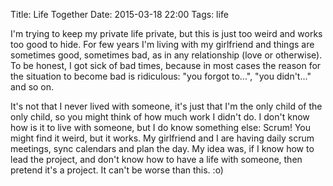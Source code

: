 Title: Life Together
Date: 2015-03-18 22:00
Tags: life

I'm trying to keep my private life private, but this is just too weird and works
too good to hide. For few years I'm living with my girlfriend and things are
sometimes good, sometimes bad, as in any relationship (love or otherwise). To be
honest, I got sick of bad times, because in most cases the reason for the
situation to become bad is ridiculous: "you forgot to...", "you didn't..." and
so on.

It's not that I never lived with someone, it's just that I'm the only child of
the only child, so you might think of how much work I didn't do. I don't know
how is it to live with someone, but I do know something else: Scrum! You might
find it weird, but it works. My girlfriend and I are having daily scrum
meetings, sync calendars and plan the day. My idea was, if I know how to lead
the project, and don't know how to have a life with someone, then pretend it's a
project. It can't be worse than this. :o)
